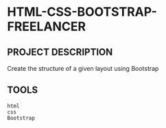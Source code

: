 # HTML-CSS-BOOTSTRAP-FREELANCER

## PROJECT DESCRIPTION
Create the structure of a given layout using Bootstrap

## TOOLS
`html`  
`css`  
`Bootstrap`